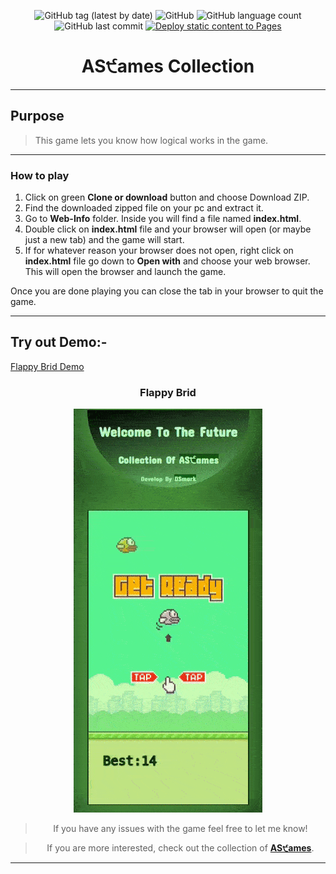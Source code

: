 <div align="center">

![GitHub tag (latest by date)](https://img.shields.io/github/v/tag/DSDmark/FlappyBrid)
![GitHub](https://img.shields.io/github/license/DSDmark/FlappyBrid)
![GitHub language count](https://img.shields.io/github/languages/count/DSDmark/FlappyBrid)
![GitHub last commit](https://img.shields.io/github/last-commit/DSDmark/FlappyBrid)
[![Deploy static content to Pages](https://github.com/DSDmark/FlappyBrid/actions/workflows/static.yml/badge.svg)](https://github.com/DSDmark/FlappyBrid/actions/workflows/static.yml)

# AS੯ames Collection

<div>

---

<div align="center">

<div align="left">

## Purpose

> This game lets you know how logical works in the game.

---

### How to play

1. Click on green **Clone or download** button and choose Download ZIP.
2. Find the downloaded zipped file on your pc and extract it.
3. Go to **Web-Info** folder. Inside you will find a file named **index.html**.
4. Double click on **index.html** file and your browser will open (or maybe just a new tab) and the game will start.
5. If for whatever reason your browser does not open, right click on **index.html** file go down to **Open with**
   and choose your web browser. This will open the browser and launch the game.

Once you are done playing you can close the tab in your browser to quit the game.

---

## Try out Demo:-

<a href="https://dsdmark.github.io/FlappyBrid/" alt="Flappy Brid Demo">Flappy Brid Demo</a>

</div>

### Flappy Brid

![Flappy Brid preview](assets/images/preview.gif "AS੯ames Collection")

</div>

> If you have any issues with the game feel free to let me know!

> If you are more interested, check out the collection of [ **AS੯ames**](https://github.com/DSDmark/ASGames "AS੯ames Collection").

---

